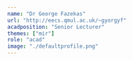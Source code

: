 ```yaml
---
name: "Dr George Fazekas"
url: "http://eecs.qmul.ac.uk/~gyorgyf"
acadposition: "Senior Lecturer"
themes: ["mir"]
role: "acad"
image: "./defaultprofile.png"
---
```

